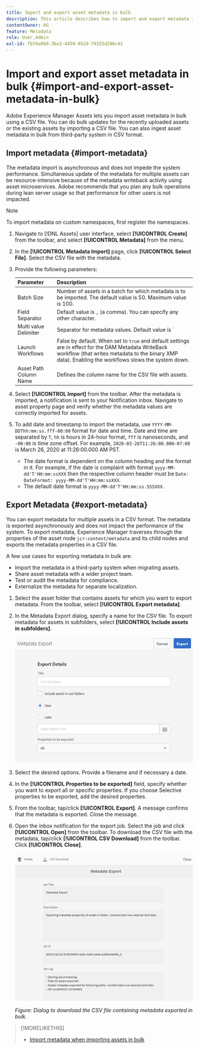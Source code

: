 ```yaml
---
title: Import and export asset metadata in bulk
description: This article describes how to import and export metadata in bulk.
contentOwner: AG
feature: Metadata
role: User,Admin
exl-id: fb70a068-3ba3-4459-952d-79155d286c42
---
```

# Import and export asset metadata in bulk {#import-and-export-asset-metadata-in-bulk}

Adobe Experience Manager Assets lets you import asset metadata in bulk using a CSV file. You can do bulk updates for the recently uploaded assets or the existing assets by importing a CSV file. You can also ingest asset metadata in bulk from third-party system in CSV format.

## Import metadata {#import-metadata}

The metadata import is asynchronous and does not impede the system performance. Simultaneous update of the metadata for multiple assets can be resource-intensive because of the metadata writeback activity using asset microservices. Adobe recommends that you plan any bulk operations during lean server usage so that performance for other users is not impacted.

>[!NOTE]
>
>To import metadata on custom namespaces, first register the namespaces.

1. Navigate to [!DNL Assets] user interface, select **[!UICONTROL Create]** from the toolbar, and select **[!UICONTROL Metadata]** from the menu.
1. In the **[!UICONTROL Metadata Import]** page, click **[!UICONTROL Select File]**. Select the CSV file with the metadata.
1. Provide the following parameters:

   |       Parameter        |      Description  |
   | ---------------------- | ------- |
   | Batch Size             | Number of assets in a batch for which metadata is to be imported. The default value is 50. Maximum value is 100. |
   | Field Separator        | Default value is `,` (a comma). You can specify any other character. |
   | Multi value Delimiter  | Separator for metadata values. Default value is `|`. |
   | Launch Workflows       | False by default. When set to `true` and default settings are in effect for the DAM Metadata WriteBack workflow (that writes metadata to the binary XMP data). Enabling the workflows slows the system down. |
   | Asset Path Column Name | Defines the column name for the CSV file with assets.  |

1. Select **[!UICONTROL Import]** from the toolbar. After the metadata is imported, a notification is sent to your Notification inbox. Navigate to asset property page and verify whether the metadata values are correctly imported for assets.

1. To add date and timestamp to import the metadata, use `YYYY-MM-DDThh:mm:ss.fff-00:00` format for date and time. Date and time are separated by `T`, `hh` is hours in 24-hour format, `fff` is nanoseconds, and `-00:00` is time zone offset. For example, `2020-03-26T11:26:00.000-07:00` is March 26, 2020 at 11:26:00.000 AM PST.

   * The date format is dependent on the column heading and the format in it. For example, if the date is complaint with format `yyyy-MM-dd'T'HH:mm:ssXXX` then the respective column header must be `Date: DateFormat: yyyy-MM-dd'T'HH:mm:ssXXX`. 
   * The default date format is `yyyy-MM-dd'T'HH:mm:ss.SSSXXX`.

<!-- Hidden via cqdoc-17869>

>[!CAUTION]
>
>If the date format does not match `YYYY-MM-DDThh:mm:ss.fff-00:00`, the date values are not set. The date formats of exported metadata CSV file is in the format `YYYY-MM-DDThh:mm:ss-00:00`. If you want to import it, convert it to the acceptable format by adding the nanoseconds value denoted by `fff`.
-->

## Export Metadata {#export-metadata}

You can export metadata for multiple assets in a CSV format. The metadata is exported asynchronously and does not impact the performance of the system. To export metadata, Experience Manager traverses through the properties of the asset node `jcr:content/metadata` and its child nodes and exports the metadata properties in a CSV file.

A few use cases for exporting metadata in bulk are:

* Import the metadata in a third-party system when migrating assets.
* Share asset metadata with a wider project team.
* Test or audit the metadata for compliance.
* Externalize the metadata for separate localization.

1. Select the asset folder that contains assets for which you want to export metadata. From the toolbar, select **[!UICONTROL Export metadata]**.
1. In the Metadata Export dialog, specify a name for the CSV file. To export metadata for assets in subfolders, select **[!UICONTROL Include assets in subfolders]**.

   ![Interface and options to export metadata of all assets in a folder](assets/export_metadata_page.png "Interface and options to export metadata of all assets in a folder")

1. Select the desired options. Provide a filename and if necessary a date.

1. In the **[!UICONTROL Properties to be exported]** field, specify whether you want to export all or specific properties. If you choose Selective properties to be exported, add the desired properties.  

1. From the toolbar, tap/click **[!UICONTROL Export]**. A message confirms that the metadata is exported. Close the message.
1. Open the inbox notification for the export job. Select the job and click **[!UICONTROL Open]** from the toolbar. To download the CSV file with the metadata, tap/click **[!UICONTROL CSV Download]** from the toolbar. Click **[!UICONTROL Close]**.

   ![Dialog  to download the CSV file containing metadata exported in bulk](assets/csv_download.png)

   *Figure: Dialog  to download the CSV file containing metadata exported in bulk.*

>[!MORELIKETHIS]
>
>* [Import metadata when importing assets in bulk](/help/assets/add-assets.md#asset-bulk-ingestor)
